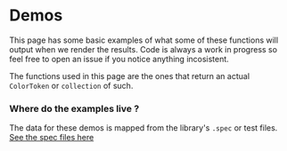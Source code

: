 # Demos

This page has some basic examples of what some of these functions will output when we render the results. Code is always a work in progress so feel free to open an issue if you notice anything incosistent.

The functions used in this page are the ones that return an actual `ColorToken` or `collection` of such.

### Where do the examples live ?

The data for these demos is mapped from the library's `.spec` or test files. [See the spec files here]()


